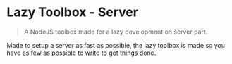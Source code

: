 # Lazy Toolbox - Server

> A NodeJS toolbox made for a lazy development on server part.

Made to setup a server as fast as possible, the lazy toolbox is made so you have as few as possible to write to get things done.
